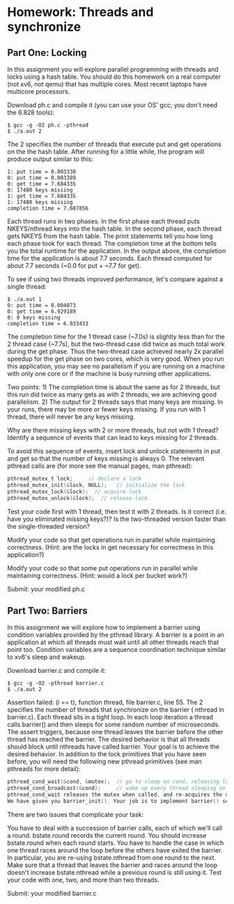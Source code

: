 # Homework: Threads and synchronize

## Part One: Locking

In this assignment you will explore parallel programming with threads and locks using a hash table. You should do this homework on a real computer (not xv6, not qemu) that has multiple cores. Most recent laptops have multicore processors. 

Download ph.c and compile it  (you can use your OS' gcc; you don't need the 6.828 tools):

```
$ gcc -g -O2 ph.c -pthread
$ ./a.out 2
```

The 2 specifies the number of threads that execute put and get operations on the the hash table.
After running for a little while, the program will produce output similar to this:

```
1: put time = 0.003338
0: put time = 0.003389
0: get time = 7.684335
0: 17480 keys missing
1: get time = 7.684335
1: 17480 keys missing
completion time = 7.687856
```

Each thread runs in two phases. In the first phase each thread puts NKEYS/nthread keys into the hash table. In the second phase, each thread gets NKEYS from the hash table. The print statements tell you how long each phase took for each thread. The completion time at the bottom tells you the total runtime for the application. In the output above, the completion time for the application is about 7.7 seconds. Each thread computed for about 7.7 seconds (~0.0 for put + ~7.7 for get).

To see if using two threads improved performance, let's compare against a single thread:

```
$ ./a.out 1
0: put time = 0.004073
0: get time = 6.929189
0: 0 keys missing
completion time = 6.933433
```

The completion time for the 1 thread case (~7.0s) is slightly less than for the 2 thread case (~7.7s), but the two-thread case did twice as much total work during the get phase. Thus the two-thread case achieved nearly 2x parallel speedup for the get phase on two cores, which is very good.
When you run this application, you may see no parallelism if you are running on a machine with only one core or if the machine is busy running other applications.

Two points: 1) The completion time is about the same as for 2 threads, but this run did twice as many gets as with 2 threads; we are achieving good parallelism. 2) The output for 2 threads says that many keys are missing. In your runs, there may be more or fewer keys missing. If you run with 1 thread, there will never be any keys missing.

Why are there missing keys with 2 or more threads, but not with 1 thread? Identify a sequence of events that can lead to keys missing for 2 threads.

To avoid this sequence of events, insert lock and unlock statements in put and get so that the number of keys missing is always 0. The relevant pthread calls are (for more see the manual pages, man pthread):

```c
pthread_mutex_t lock;     // declare a lock
pthread_mutex_init(&lock, NULL);   // initialize the lock
pthread_mutex_lock(&lock);  // acquire lock
pthread_mutex_unlock(&lock);  // release lock
```

Test your code first with 1 thread, then test it with 2 threads. Is it correct (i.e. have you eliminated missing keys?)? Is the two-threaded version faster than the single-threaded version?

Modify your code so that get operations run in parallel while maintaining correctness. (Hint: are the locks in get necessary for correctness in this application?)

Modify your code so that some put operations run in parallel while maintaining correctness. (Hint: would a lock per bucket work?)

Submit: your modified ph.c

## Part Two: Barriers

In this assignment we will explore how to implement a barrier using condition variables provided by the pthread library. A barrier is a point in an application at which all threads must wait until all other threads reach that point too. Condition variables are a sequence coordination technique similar to xv6's sleep and wakeup. 

Download barrier.c and compile it:
```
$ gcc -g -O2 -pthread barrier.c
$ ./a.out 2
```

Assertion failed: (i == t), function thread, file barrier.c, line 55.
The 2 specifies the number of threads that synchronize on the barrier ( nthread in barrier.c). Each thread sits in a tight loop. In each loop iteration a thread calls barrier() and then sleeps for some random number of microseconds. The assert triggers, because one thread leaves the barrier before the other thread has reached the barrier. The desired behavior is that all threads should block until nthreads have called barrier.
Your goal is to achieve the desired behavior. In addition to the lock primitives that you have seen before, you will need the following new pthread primitives (see man pthreads for more detail):
```c
pthread_cond_wait(&cond, &mutex);  // go to sleep on cond, releasing lock mutex
pthread_cond_broadcast(&cond);     // wake up every thread sleeping on cond
pthread_cond_wait releases the mutex when called, and re-acquires the mutex before returning.
We have given you barrier_init(). Your job is to implement barrier() so that the panic won't occur. We've defined struct barrier for you; its fields are for your use.
```
There are two issues that complicate your task:

You have to deal with a succession of barrier calls, each of which we'll call a round. bstate.round records the current round. You should increase bstate.round when each round starts.
You have to handle the case in which one thread races around the loop before the others have exited the barrier. In particular, you are re-using bstate.nthread from one round to the next. Make sure that a thread that leaves the barrier and races around the loop doesn't increase bstate.nthread while a previous round is still using it.
Test your code with one, two, and more than two threads.

Submit: your modified barrier.c
